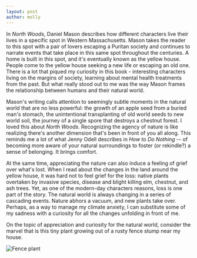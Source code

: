 ```yaml
---
layout: post
author: molly
---
```


In *North Woods*, Daniel Mason describes how different characters live their lives in a specific spot in Western Massachusetts. Mason takes the reader to this spot with a pair of lovers escaping a Puritan society and continues to narrate events that take place in this same spot throughout the centuries. A home is built in this spot, and it's eventually known as the yellow house. People come to the yellow house seeking a new life or escaping an old one.  There is a lot that piqued my curiosity in this book - interesting characters living on the margins of society, learning about mental health treatments from the past. But what really stood out to me was the way Mason frames the relationship between humans and their natural world.

Mason's writing calls attention to seemingly subtle moments in the natural world that are no less powerful: the growth of an apple seed from a buried man's stomach, the unintentional transplanting of old world seeds to new world soil, the journey of a single spore that destroys a chestnut forest. I loved this about *North Woods*. Recognizing the agency of nature is like realizing there's another dimension that's been in front of you all along. This reminds me a lot of what Jenny Odell describes in *How to Do Nothing* -- of becoming more aware of your natural surroundings to foster (or rekindle?) a sense of belonging. It brings comfort.

At the same time, appreciating the nature can also induce a feeling of grief over what's lost. When I read about the changes in the land around the yellow house, it was hard not to feel grief for the loss: native plants overtaken by invasive species, disease and blight killing elm, chestnut, and ash trees. Yet, as one of the modern-day characters reasons, loss is one part of the story. The natural world is always changing in a series of cascading events. Nature abhors a vacuum, and new plants take over. Perhaps, as a way to manage my climate anxiety, I can substitute some of my sadness with a curiosity for all the changes unfolding in front of me.

On the topic of appreciation and curiosity for the natural world, consider the marvel that is this tiny plant growing out of a rusty fence stump near my house.

![Fence plant](/assets/images/2025-04-11-plant.jpg)